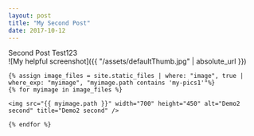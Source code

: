 ```yaml
---
layout: post
title: "My Second Post"
date: 2017-10-12
---
```



Second Post Test123
<br>
![My helpful screenshot]({{ "/assets/defaultThumb.jpg" | absolute_url }})
<br>

<div id="slider_container_2">
  <div id="SliderName_2">
    
    {% assign image_files = site.static_files | where: "image", true | where_exp: "myimage", "myimage.path contains 'my-pics1'"%}
    {% for myimage in image_files %}
    
    <img src="{{ myimage.path }}" width="700" height="450" alt="Demo2 second" title="Demo2 second" />

    {% endfor %}
  </div>
  <div id="SliderNameNavigation_2"></div>
</div>


<script type="text/javascript">
  effectsDemo2 = 'rain,stairs,fade';
  var demoSlider_2 = Sliderman.slider({container: 'SliderName_2', width: $( document ).width(), height: 450, effects: effectsDemo2,
    display: {
      autoplay: 3000,
      loading: {background: '#000000', opacity: 0.5, image: '{{ "/assets/sliderman/loading.gif" | absolute_url }}'},
      buttons: {hide: true, opacity: 1, prev: {className: 'SliderNamePrev_2', label: ''}, next: {className: 'SliderNameNext_2', label: ''}},
      navigation: {container: 'SliderNameNavigation_2', label: '<img src="{{ "/assets/sliderman/clear.gif" | absolute_url }}" />'}
    }
  });
</script>
